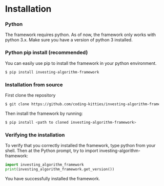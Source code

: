 # Installation


### Python
The framework requires python. As of now, the framework only works with python 3.x. Make sure
you have a version of python 3 installed.

### Python pip install (recommended)

You can easily use pip to install the framework in your python environment.

```sh
$ pip install investing-algorithm-framework
```

### Installation from source

First clone the repository
```sh
$ git clone https://github.com/coding-kitties/investing-algorithm-framework.git
```

Then install the framework by running:
```sh
$ pip install <path to cloned investing-algorithm-framework>
```

### Verifying the installation

To verify that you correctly installed the framework, type python from your shell. Then at the Python prompt,
try to import investing-algorithm-framework:

```python
import investing_algorithm_framework
print(investing_algorithm_framework.get_version())
```

You have successfully installed the framework.